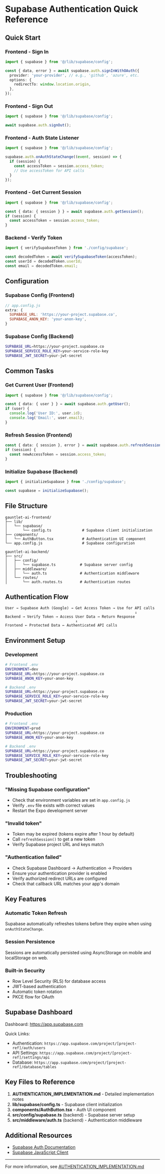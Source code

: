 # Supabase Authentication Quick Reference

## Quick Start

### Frontend - Sign In
```typescript
import { supabase } from '@/lib/supabase/config';

const { data, error } = await supabase.auth.signInWithOAuth({
  provider: 'your-provider', // e.g., 'github', 'azure', etc.
  options: {
    redirectTo: window.location.origin,
  },
});
```

### Frontend - Sign Out
```typescript
import { supabase } from '@/lib/supabase/config';

await supabase.auth.signOut();
```

### Frontend - Auth State Listener
```typescript
import { supabase } from '@/lib/supabase/config';

supabase.auth.onAuthStateChange((event, session) => {
  if (session) {
    const accessToken = session.access_token;
    // Use accessToken for API calls
  }
});
```

### Frontend - Get Current Session
```typescript
import { supabase } from '@/lib/supabase/config';

const { data: { session } } = await supabase.auth.getSession();
if (session) {
  const accessToken = session.access_token;
}
```

### Backend - Verify Token
```typescript
import { verifySupabaseToken } from './config/supabase';

const decodedToken = await verifySupabaseToken(accessToken);
const userId = decodedToken.userId;
const email = decodedToken.email;
```

## Configuration

### Supabase Config (Frontend)
```javascript
// app.config.js
extra: {
  SUPABASE_URL: 'https://your-project.supabase.co',
  SUPABASE_ANON_KEY: 'your-anon-key',
}
```

### Supabase Config (Backend)
```bash
SUPABASE_URL=https://your-project.supabase.co
SUPABASE_SERVICE_ROLE_KEY=your-service-role-key
SUPABASE_JWT_SECRET=your-jwt-secret
```

## Common Tasks

### Get Current User (Frontend)
```typescript
import { supabase } from '@/lib/supabase/config';

const { data: { user } } = await supabase.auth.getUser();
if (user) {
  console.log('User ID:', user.id);
  console.log('Email:', user.email);
}
```

### Refresh Session (Frontend)
```typescript
const { data: { session }, error } = await supabase.auth.refreshSession();
if (session) {
  const newAccessToken = session.access_token;
}
```

### Initialize Supabase (Backend)
```typescript
import { initializeSupabase } from './config/supabase';

const supabase = initializeSupabase();
```

## File Structure

```
gauntlet-ai-frontend/
├── lib/
│   └── supabase/
│       └── config.ts              # Supabase client initialization
├── components/
│   └── AuthButton.tsx             # Authentication UI component
└── app.config.js                  # Supabase configuration

gauntlet-ai-backend/
├── src/
│   ├── config/
│   │   └── supabase.ts           # Supabase server config
│   ├── middleware/
│   │   └── auth.ts               # Authentication middleware
│   └── routes/
│       └── auth.routes.ts        # Authentication routes
```

## Authentication Flow

```
User → Supabase Auth (Google) → Get Access Token → Use for API calls
                                                           ↓
Backend → Verify Token → Access User Data → Return Response
                                ↓
Frontend ← Protected Data ← Authenticated API calls
```

## Environment Setup

### Development
```bash
# Frontend .env
ENVIRONMENT=dev
SUPABASE_URL=https://your-project.supabase.co
SUPABASE_ANON_KEY=your-anon-key

# Backend .env
SUPABASE_URL=https://your-project.supabase.co
SUPABASE_SERVICE_ROLE_KEY=your-service-role-key
SUPABASE_JWT_SECRET=your-jwt-secret
```

### Production
```bash
# Frontend .env
ENVIRONMENT=prod
SUPABASE_URL=https://your-project.supabase.co
SUPABASE_ANON_KEY=your-anon-key

# Backend .env
SUPABASE_URL=https://your-project.supabase.co
SUPABASE_SERVICE_ROLE_KEY=your-service-role-key
SUPABASE_JWT_SECRET=your-jwt-secret
```

## Troubleshooting

### "Missing Supabase configuration"
- Check that environment variables are set in `app.config.js`
- Verify `.env` file exists with correct values
- Restart the Expo development server

### "Invalid token"
- Token may be expired (tokens expire after 1 hour by default)
- Call `refreshSession()` to get a new token
- Verify Supabase project URL and keys match

### "Authentication failed"
- Check Supabase Dashboard → Authentication → Providers
- Ensure your authentication provider is enabled
- Verify authorized redirect URLs are configured
- Check that callback URL matches your app's domain

## Key Features

### Automatic Token Refresh
Supabase automatically refreshes tokens before they expire when using `onAuthStateChange`.

### Session Persistence
Sessions are automatically persisted using AsyncStorage on mobile and localStorage on web.

### Built-in Security
- Row Level Security (RLS) for database access
- JWT-based authentication
- Automatic token rotation
- PKCE flow for OAuth

## Supabase Dashboard

Dashboard: https://app.supabase.com

Quick Links:
- Authentication: `https://app.supabase.com/project/[project-ref]/auth/users`
- API Settings: `https://app.supabase.com/project/[project-ref]/settings/api`
- Database: `https://app.supabase.com/project/[project-ref]/database/tables`

## Key Files to Reference

1. **AUTHENTICATION_IMPLEMENTATION.md** - Detailed implementation notes
2. **lib/supabase/config.ts** - Supabase client initialization
3. **components/AuthButton.tsx** - Auth UI component
4. **src/config/supabase.ts** (backend) - Supabase server setup
5. **src/middleware/auth.ts** (backend) - Authentication middleware

## Additional Resources

- [Supabase Auth Documentation](https://supabase.com/docs/guides/auth)
- [Supabase JavaScript Client](https://supabase.com/docs/reference/javascript/introduction)

---

For more information, see [AUTHENTICATION_IMPLEMENTATION.md](./AUTHENTICATION_IMPLEMENTATION.md)

